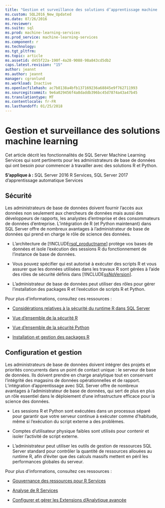 ```yaml
---
title: "Gestion et surveillance des solutions d’apprentissage machine | Documents Microsoft"
ms.custom: SQL2016_New_Updated
ms.date: 07/26/2016
ms.reviewer: 
ms.suite: sql
ms.prod: machine-learning-services
ms.prod_service: machine-learning-services
ms.component: r
ms.technology: 
ms.tgt_pltfrm: 
ms.topic: article
ms.assetid: d455f22a-190f-4a28-9088-98a843cd5db2
caps.latest.revision: "15"
author: jeannt
ms.author: jeannt
manager: cgronlund
ms.workload: Inactive
ms.openlocfilehash: ac7b8138a4bfb137169236a68845e9f762711993
ms.sourcegitcommit: 9e6a029456f4a8daddb396bc45d7874a43a47b45
ms.translationtype: MT
ms.contentlocale: fr-FR
ms.lasthandoff: 01/25/2018
---
```

# <a name="managing-and-monitoring-machine-learning-solutions"></a>Gestion et surveillance des solutions machine learning

Cet article décrit les fonctionnalités de SQL Server Machine Learning Services qui sont pertinents pour les administrateurs de base de données qui ont besoin pour commencer à travailler avec des solutions R et Python.

**S’applique à :** SQL Server 2016 R Services, SQL Server 2017 d’apprentissage automatique Services

## <a name="security"></a>Sécurité

Les administrateurs de base de données doivent fournir l’accès aux données non seulement aux chercheurs de données mais aussi des développeurs de rapports, les analystes d’entreprise et des consommateurs de données d’entreprise. L’intégration de R (et Python maintenant) dans SQL Server offre de nombreux avantages à l’administrateur de base de données qui prend en charge le rôle de science des données.

+ L’architecture de [!INCLUDE[rsql_productname](../../includes/rsql-productname-md.md)] protège vos bases de données et isole l’exécution des sessions R du fonctionnement de l’instance de base de données.

+ Vous pouvez spécifier qui est autorisé à exécuter des scripts R et vous assurer que les données utilisées dans les travaux R sont gérées à l’aide des rôles de sécurité définis dans [!INCLUDE[ssNoVersion](../../includes/ssnoversion-md.md)].

+ L’administrateur de base de données peut utiliser des rôles pour gérer l’installation des packages R et l’exécution de scripts R et Python.

Pour plus d'informations, consultez ces ressources :

+ [Considérations relatives à la sécurité du runtime R dans SQL Server](../../advanced-analytics/r/security-considerations-for-the-r-runtime-in-sql-server.md)

+ [Vue d’ensemble de la sécurité R](../r/security-overview-sql-server-r.md)

+ [Vue d’ensemble de la sécurité Python](../python/security-overview-sql-server-python-services.md)

+ [Installation et gestion des packages R](../../advanced-analytics/r-services/installing-and-managing-r-packages.md)

## <a name="configuration-and-management"></a>Configuration et gestion

Les administrateurs de base de données doivent intégrer des projets et priorités concurrents dans un point de contact unique : le serveur de base de données. Ils doivent prendre en charge analytique tout en conservant l’intégrité des magasins de données opérationnelles et de rapport. L’intégration d’apprentissage avec SQL Server offre de nombreux avantages à l’administrateur de base de données, qui sert de plus en plus un rôle essentiel dans le déploiement d’une infrastructure efficace pour la science des données.

+ Les sessions R et Python sont exécutées dans un processus séparé pour garantir que votre serveur continue à exécuter comme d’habitude, même si l’exécution du script externe a des problèmes.

+ Comptes d’utilisateur physique faibles sont utilisés pour contenir et isoler l’activité de script externe.

+ L’administrateur peut utiliser les outils de gestion de ressources SQL Server standard pour contrôler la quantité de ressources allouées au runtime R, afin d’éviter que des calculs massifs mettent en péril les performances globales du serveur.

Pour plus d'informations, consultez ces ressources :

+ [Gouvernance des ressources pour R Services](../r/resource-governance-for-r-services.md)

+ [Analyse de R Services](../r/monitoring-r-services.md)

+ [Configurer et gérer les Extensions d’Analytique avancée](../r/configure-and-manage-advanced-analytics-extensions.md)
